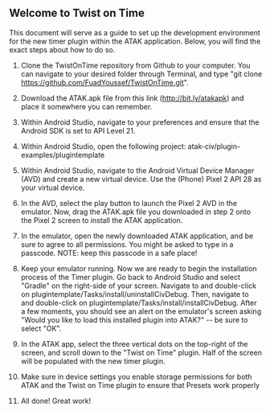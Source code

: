 ## Welcome to Twist on Time

This document will serve as a guide to set up the development environment for the new timer plugin
within the ATAK application. Below, you will find the exact steps about how to do so.

1) Clone the TwistOnTime repository from Github to your computer. You can navigate to your desired folder through Terminal, and type "git clone https://github.com/FuadYoussef/TwistOnTime.git".

2) Download the ATAK.apk file from this link (http://bit.ly/atakapk) and place it somewhere you can remember.

3) Within Android Studio, navigate to your preferences and ensure that the Android SDK is set to API Level 21.

3) Within Android Studio, open the following project: atak-civ/plugin-examples/plugintemplate

4) Within Android Studio, navigate to the Android Virtual Device Manager (AVD) and create a new virtual device. Use the (Phone) Pixel 2 API 28 as your virtual device.

5) In the AVD, select the play button to launch the Pixel 2 AVD in the emulator. Now, drag the ATAK.apk file you downloaded in step 2 onto the Pixel 2 screen to install the ATAK application.

6) In the emulator, open the newly downloaded ATAK application, and be sure to agree to all permissions. You might be asked to type in a passcode. NOTE: keep this passcode in a safe place!

7) Keep your emulator running. Now we are ready to begin the installation process of the Timer plugin. Go back to Android Studio and select "Gradle" on the right-side of your screen. Navigate to and double-click on plugintemplate/Tasks/install/uninstallCivDebug. Then, navigate to and double-click on plugintemplate/Tasks/install/installCivDebug. After a few moments, you should see an alert on the emulator's screen asking "Would you like to load this installed plugin into ATAK?" -- be sure to select "OK".

8) In the ATAK app, select the three vertical dots on the top-right of the screen, and scroll down to the "Twist on Time" plugin. Half of the screen will be populated with the new timer plugin. 


9) Make sure in device settings you enable storage permissions for both ATAK and the Twist on Time plugin to ensure that Presets work properly

10) All done! Great work!
